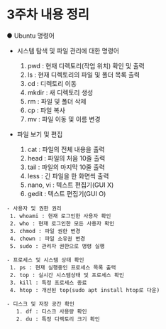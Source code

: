 # 3주차 내용 정리

    
● Ubuntu 명령어
  - 시스템 탐색 및 파일 관리에 대한 명령어
     1. pwd : 현재 디렉토리(작업 위치) 확인 및 출력 
     2. ls : 현재 디렉토리의 파일 및 폴더 목록 출력 
     3. cd : 디렉토리 이동
     4. mkdir : 새 디렉토리 생성
     5. rm : 파일 및 폴더 삭제
     6. cp : 파일 복사
     7. mv : 파일 이동 및 이름 변경

   - 파일 보기 및 편집
     1. cat : 파일의 전체 내용을 출력
     2. head : 파일의 처음 10줄 출력
     3. tail : 파일의 마지막 10줄 출력
     4. less : 긴 파일을 한 화면씩 출력
     5. nano, vi : 텍스트 편집기(GUI X) 
     6. gedit : 텍스트 편집기(GUI O)
 
    - 사용자 및 권한 권리
     1. whoami : 현재 로그인한 사용자 확인
     2. who : 현재 로그인한 모든 사용자 확인
     3. chmod : 파일 권한 변경
     4. chown : 파일 소유권 변경
     5. sudo : 관리자 권한으로 명령 실행

    - 프로세스 및 시스템 상태 확인
     1. ps : 현재 실행중인 프로세스 목록 출력
     2. top : 실시간 시스템상태 및 프로세스 확인
     3. kill : 특정 프로세스 종료
     4. htop : 개선된 top(sudo apt install htop로 다운)
     
    - 디스크 및 저장 공간 확인
       1. df : 디스크 사용량 확인
       2. du : 특정 디렉토리 크기 확인
